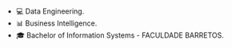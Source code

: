 - 💻 Data Engineering.
- 📊 Business Intelligence.
- 🎓 Bachelor of Information Systems - FACULDADE BARRETOS.


<!---
RobersonPacheco/RobersonPacheco is a ✨ special ✨ repository because its `README.md` (this file) appears on your GitHub profile.
You can click the Preview link to take a look at your changes.
--->
